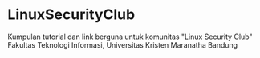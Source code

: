 # LinuxSecurityClub
Kumpulan tutorial dan link berguna untuk komunitas "Linux Security Club" Fakultas Teknologi Informasi, Universitas Kristen Maranatha Bandung
